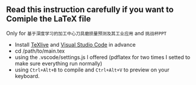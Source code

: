 ## Read this instruction carefully if you want to Comiple the LaTeX file
Only for `基于深度学习的加工中心刀具磨损量预测及其工业应用` and `挑战杯PPT`
* Install [TeXlive](https://tug.org/texlive/) and [Visual Studio Code](https://code.visualstudio.com/) in advance
* cd /path/to/main.tex
* using the .vscode/settings.js I offered (pdflatex for two times I setted to make sure everything run normally)
* using `Ctrl+Alt+B` to compile and `Ctrl+Alt+V` to preview on your keyboard.